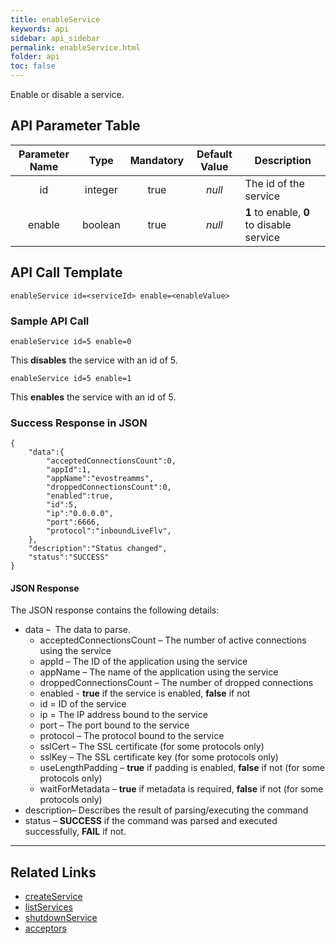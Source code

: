 ```yaml
---
title: enableService
keywords: api
sidebar: api_sidebar
permalink: enableService.html
folder: api
toc: false
---
```




Enable or disable a service.



## API Parameter Table

| **Parameter Name** |  Type   | **Mandatory** | **Default Value** | **Description**                          |
| :----------------: | :-----: | :-----------: | :---------------: | ---------------------------------------- |
|         id         | integer |     true      |      *null*       | The id of the service                    |
|       enable       | boolean |     true      |      *null*       | **1** to enable, **0** to disable service |



## API Call Template

``` 
enableService id=<serviceId> enable=<enableValue>
```



### Sample API Call

```
enableService id=5 enable=0
```

This **disables** the service with an id of 5.

```
enableService id=5 enable=1
```

This **enables** the service with an id of 5.



### Success Response in JSON

```
{
    "data":{
        "acceptedConnectionsCount":0,
        "appId":1,
        "appName":"evostreamms",
        "droppedConnectionsCount":0,
        "enabled":true,
        "id":5,
        "ip":"0.0.0.0",
        "port":6666,
        "protocol":"inboundLiveFlv",
    },
    "description":"Status changed",
    "status":"SUCCESS"
}
```



#### JSON Response

The JSON response contains the following details:

- data –  The data to parse.
  - acceptedConnectionsCount – The number of active connections using the service
  - appId – The ID of the application using the service
  - appName – The name of the application using the service
  - droppedConnectionsCount – The number of dropped connections
  - enabled - **true** if the service is enabled, **false** if not
  - id = ID of the service
  - ip = The IP address bound to the service
  - port – The port bound to the service
  - protocol – The protocol bound to the service
  - sslCert – The SSL certificate (for some protocols only)
  - sslKey – The SSL certificate key (for some protocols only)
  - useLengthPadding – **true** if padding is enabled, **false** if not (for some protocols only)
  - waitForMetadata – **true** if metadata is required, **false** if not (for some protocols only)
- description– Describes the result of parsing/executing the command
- status – **SUCCESS** if the command was parsed and executed successfully, **FAIL** if not.

------

## Related Links

- [createService](createService.html)
- [listServices](listServices.html)
- [shutdownService](shutdownService.html)
- [acceptors](userguide_configlua.html#acceptors)